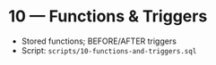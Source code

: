 # 10 — Functions & Triggers

- Stored functions; BEFORE/AFTER triggers
- Script: `scripts/10-functions-and-triggers.sql`

